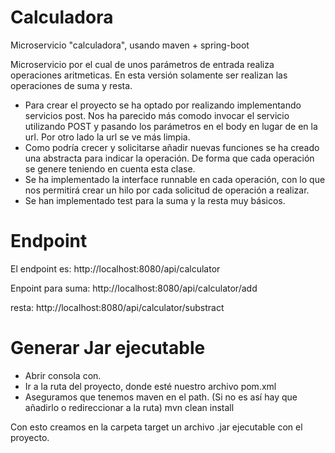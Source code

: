 # Calculadora

Microservicio "calculadora", usando maven + spring-boot

Microservicio por el cual de unos parámetros de entrada realiza operaciones aritmeticas.
En esta versión solamente ser realizan las operaciones de suma y resta.

- Para crear el proyecto se ha optado por realizando implementando servicios post. Nos ha parecido más comodo invocar el servicio utilizando POST y pasando los parámetros en el body en lugar de en la url. Por otro lado la url se ve más limpia.
- Como podría crecer y solicitarse añadir nuevas funciones se ha creado una abstracta para indicar la operación. De forma que cada operación se genere teniendo en cuenta esta clase.
- Se ha implementado la interface runnable en cada operación, con lo que nos permitirá crear un hilo por cada solicitud de operación a realizar.
- Se han implementado test para la suma y la resta muy básicos.

# Endpoint
El endpoint es:
http://localhost:8080/api/calculator

Enpoint para suma: http://localhost:8080/api/calculator/add

resta: http://localhost:8080/api/calculator/substract

# Generar Jar ejecutable
- Abrir consola con.
- Ir a la ruta del proyecto, donde esté nuestro archivo pom.xml
- Aseguramos que tenemos maven en el path. (Si no es así hay que añadirlo o redireccionar a la ruta)
    mvn clean install
  
Con esto creamos en la carpeta target un archivo .jar ejecutable con el proyecto.
